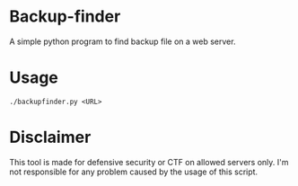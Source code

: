 # Backup-finder
A simple python program to find backup file on a web server.

# Usage

`./backupfinder.py <URL>`

# Disclaimer

This tool is made for defensive security or CTF on allowed servers only. I'm not responsible for any problem caused by the usage of this script.
